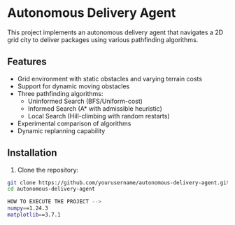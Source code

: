# Autonomous Delivery Agent

This project implements an autonomous delivery agent that navigates a 2D grid city to deliver packages using various pathfinding algorithms.

## Features

- Grid environment with static obstacles and varying terrain costs
- Support for dynamic moving obstacles
- Three pathfinding algorithms:
  - Uninformed Search (BFS/Uniform-cost)
  - Informed Search (A* with admissible heuristic)
  - Local Search (Hill-climbing with random restarts)
- Experimental comparison of algorithms
- Dynamic replanning capability

## Installation

1. Clone the repository:
```bash
git clone https://github.com/yourusername/autonomous-delivery-agent.git
cd autonomous-delivery-agent

HOW TO EXECUTE THE PROJECT -->
numpy==1.24.3
matplotlib==3.7.1
